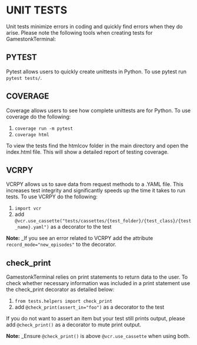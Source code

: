# UNIT TESTS

Unit tests minimize errors in coding and quickly find errors when they do arise. Please note the following tools when creating tests for GamestonkTerminal:

## PYTEST

Pytest allows users to quickly create unittests in Python. To use pytest run `pytest tests/`.

## COVERAGE

Coverage allows users to see how complete unittests are for Python. To use coverage do the following:

1. `coverage run -m pytest`
2. `coverage html`

To view the tests find the htmlcov folder in the main directory and open the index.html file. This will show a detailed report of testing coverage.

## VCRPY

VCRPY allows us to save data from request methods to a .YAML file. This increases test integrity and significantly speeds up the time it takes to run tests. To use VCRPY do the following:

1. `import vcr`
1. add `@vcr.use_cassette("tests/cassettes/{test_folder}/{test_class}/{test_name}.yaml")` as a decorator to the test

**Note:** _If you see an error related to VCRPY add the attribute `record_mode="new_episodes"` to the decorator.

## check_print

GamestonkTerminal relies on print statements to return data to the user. To check whether necessary information was included in a print statement use the check_print decorator as detailed below:

1. `from tests.helpers import check_print`
1. add `@check_print(assert_in="foo")` as a decorator to the test

If you do not want to assert an item but your test still prints output, please add `@check_print()` as a decorator to mute print output.

**Note:** _Ensure `@check_print()` is above `@vcr.use_cassette` when using both.
